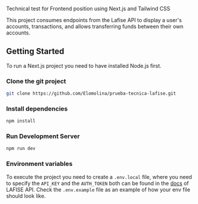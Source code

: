 Technical test for Frontend position using Next.js and Tailwind CSS

This project consumes endpoints from the Lafise API to display a user's accounts, transactions, and allows transferring funds between their own accounts.

## Getting Started

To run a Next.js project you need to have installed Node.js first.

### Clone the git project

```bash
git clone https://github.com/Elomolina/prueba-tecnica-lafise.git
```

### Install dependencies

```bash
npm install
```

### Run Development Server

```bash
npm run dev
```

### Environment variables

To execute the project you need to create a `.env.local` file, where you need to specify the `API_KEY` and the `AUTH_TOKEN`
both can be found in the [docs](https://apidocs.lafise.com/reference/using-oauth2) of LAFISE API.
Check the `.env.example` file as an example of how your env file should look like.
